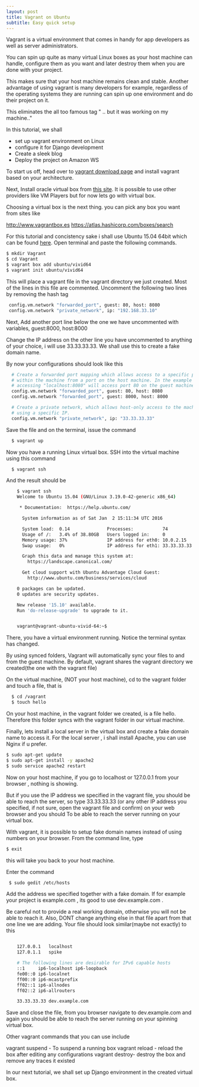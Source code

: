 ```yaml
---
layout: post
title: Vagrant on Ubuntu
subtitle: Easy quick setup
---
```

Vagrant is a virtual environment that comes in handy for app developers as well as server administrators. 

You can spin up quite as many virtual Linux boxes as your host machine can handle, configure them as you want and later destroy them when you are done with your project.

This makes sure that your host machine remains clean and stable. Another advantage of using vagrant is many developers for example, regardless of the operating systems they are running can spin up one environment and do their project on it.

This eliminates the all too famous tag " .. but it was working on my machine.."


In this tutorial, we shall
- set up vagrant environment on Linux
- configure it for Django development
- Create a sleek blog
- Deploy the project on Amazon WS

To start us off, head over to <a href="https://www.vagrantup.com/downloads.html" target="_blank">vagrant download page</a> </a> and install vagrant based on your architecture. 

Next, Install oracle virtual box from  <a href="https://www.virtualbox.org/wiki/Downloads" target="_blank">this site</a>. It is possible to use other providers like VM Players but for now lets go with virtual box.

Choosing a virtual box is the next thing. you can pick any box you want from sites like

<a href="http://www.vagrantbox.es" target="_blank">http://www.vagrantbox.es</a>
<a href="https://atlas.hashicorp.com/boxes/search" target="_blank">https://atlas.hashicorp.com/boxes/search</a>

For this tutorial and concistency sake i shall use Ubuntu 15.04 64bit which can be found <a href="https://atlas.hashicorp.com/boxes/search?utf8=%E2%9C%93&sort=&provider=&q=ubuntu+" target="_blank">here</a>. Open terminal and paste the following commands.

```bash
$ mkdir Vagrant
$ cd Vagrant
$ vagrant box add ubuntu/vivid64
$ vagrant init ubuntu/vivid64
```

This will place a vagrant file in the vagrant directory we just created. Most of the lines in this file are commented. Uncomment the following two lines by removing the hash tag 

```bash
 config.vm.network "forwarded_port", guest: 80, host: 8080
 config.vm.network "private_network", ip: "192.168.33.10"
```

Next, Add another port line below the one we have uncommented with variables, guest:8000, host:8000

Change the IP address on the other line you have uncommented to anything of your choice, i will use 33.33.33.33.
We shall use this to create a fake domain name.

By now your configurations should look like this

```bash
  # Create a forwarded port mapping which allows access to a specific port
  # within the machine from a port on the host machine. In the example below,
  # accessing "localhost:8080" will access port 80 on the guest machine.
  config.vm.network "forwarded_port", guest: 80, host: 8080
  config.vm.network "forwarded_port", guest: 8000, host: 8000

  # Create a private network, which allows host-only access to the machine
  # using a specific IP.
  config.vm.network "private_network", ip: "33.33.33.33"
```

Save the file and on the terminal, issue the command 

```bash
  $ vagrant up
```

Now you have a running Linux virtual box. SSH into the virtual machine using this command

```bash
  $ vagrant ssh
```

And the result should be 

```bash
	$ vagrant ssh
	Welcome to Ubuntu 15.04 (GNU/Linux 3.19.0-42-generic x86_64)

	 * Documentation:  https://help.ubuntu.com/

	  System information as of Sat Jan  2 15:11:34 UTC 2016

	  System load:  0.14              Processes:           74
	  Usage of /:   3.4% of 38.80GB   Users logged in:     0
	  Memory usage: 37%               IP address for eth0: 10.0.2.15
	  Swap usage:   0%                IP address for eth1: 33.33.33.33

	  Graph this data and manage this system at:
	    https://landscape.canonical.com/

	  Get cloud support with Ubuntu Advantage Cloud Guest:
	    http://www.ubuntu.com/business/services/cloud

	0 packages can be updated.
	0 updates are security updates.

	New release '15.10' available.
	Run 'do-release-upgrade' to upgrade to it.


	vagrant@vagrant-ubuntu-vivid-64:~$ 
```
    

There, you have a virtual environment running. Notice the terminal syntax has changed.

By using synced folders, Vagrant will automatically sync your files to and from the guest machine. By default, vagrant shares the vagrant directory we created(the one with the vagrant file)

On the virtual machine, (NOT your host machine), cd to the vagrant folder and touch a file, that is

```bash
  $ cd /vagrant
  $ touch hello
```
On your host machine, in the vagrant folder we created, is a file hello. Therefore this folder syncs with the vagrant folder in our virtual machine.

Finally, lets install a local server in the virtual box and create a fake domain name to access it. For the local server , i shall install Apache, you can use Nginx if u prefer.

```bash
$ sudo apt-get update
$ sudo apt-get install -y apache2  
$ sudo service apache2 restart
```
Now on your host machine, if you go to localhost or 127.0.0.1 from your browser , nothing is showing.

But if you use the IP address we specified in the vagrant file, you should be able to reach the server, so type 33.33.33.33 (or any other IP address you specified, if not sure, open the vagrant file and confirm) on your web browser and you should To be able to reach the server running on your virtual box.

With vagrant, it is possible to setup fake domain names instead of using numbers on your browser. From the command line, type

```bash
$ exit
```
this will take you back to your host machine.

Enter the command 

```bash
 $ sudo gedit /etc/hosts 
```

Add the address we specified together with a fake domain. If for example your project is example.com , its good to use dev.example.com . 

Be careful not to provide a real working domain, otherwise you will not be able to reach it. Also, DONT change anything else in that file apart from that one line we are adding. Your file should look similar(maybe not exactly) to this 


```bash

	127.0.0.1	localhost
	127.0.1.1	spike

	# The following lines are desirable for IPv6 capable hosts
	::1     ip6-localhost ip6-loopback
	fe00::0 ip6-localnet
	ff00::0 ip6-mcastprefix
	ff02::1 ip6-allnodes
	ff02::2 ip6-allrouters

	33.33.33.33 dev.example.com
```



Save and close the file, from you browser navigate to dev.example.com and again you should be able to reach the server running on your spinning virtual box.

Other vagrant commands that you can use include

vagrant suspend -  To suspend a running box
vagrant reload - reload the box after editing any configurations
vagrant destroy- destroy the box and remove any traces it existed

In our next tutorial, we shall set up Django environment in the created virtual box.











